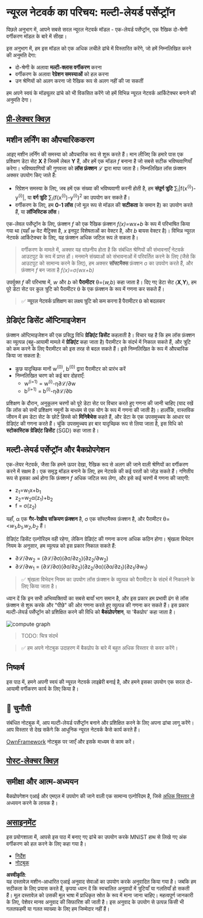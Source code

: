 # न्यूरल नेटवर्क का परिचय: मल्टी-लेयर्ड पर्सेप्ट्रॉन

पिछले अनुभाग में, आपने सबसे सरल न्यूरल नेटवर्क मॉडल - एक-लेयर्ड पर्सेप्ट्रॉन, एक रैखिक दो-श्रेणी वर्गीकरण मॉडल के बारे में सीखा।

इस अनुभाग में, हम इस मॉडल को एक अधिक लचीले ढांचे में विस्तारित करेंगे, जो हमें निम्नलिखित करने की अनुमति देगा:

* दो-श्रेणी के अलावा **मल्टी-क्लास वर्गीकरण** करना
* वर्गीकरण के अलावा **रेग्रेशन समस्याओं** को हल करना
* उन श्रेणियों को अलग करना जो रैखिक रूप से अलग नहीं की जा सकतीं

हम अपने स्वयं के मॉड्यूलर ढांचे को भी विकसित करेंगे जो हमें विभिन्न न्यूरल नेटवर्क आर्किटेक्चर बनाने की अनुमति देगा।

## [प्री-लेक्चर क्विज़](https://red-field-0a6ddfd03.1.azurestaticapps.net/quiz/104)

## मशीन लर्निंग का औपचारिककरण

आइए मशीन लर्निंग की समस्या को औपचारिक रूप से शुरू करते हैं। मान लीजिए कि हमारे पास एक प्रशिक्षण डेटा सेट **X** है जिसमें लेबल **Y** हैं, और हमें एक मॉडल *f* बनाना है जो सबसे सटीक भविष्यवाणियाँ करेगा। भविष्यवाणियों की गुणवत्ता को **लॉस फ़ंक्शन** ℒ द्वारा मापा जाता है। निम्नलिखित लॉस फ़ंक्शन अक्सर उपयोग किए जाते हैं:

* रिग्रेशन समस्या के लिए, जब हमें एक संख्या की भविष्यवाणी करनी होती है, हम **संपूर्ण त्रुटि** ∑<sub>i</sub>|f(x<sup>(i)</sup>)-y<sup>(i)</sup>|, या **वर्ग त्रुटि** ∑<sub>i</sub>(f(x<sup>(i)</sup>)-y<sup>(i)</sup>)<sup>2</sup> का उपयोग कर सकते हैं।
* वर्गीकरण के लिए, हम **0-1 लॉस** (जो मूल रूप से मॉडल की **सटीकता** के समान है) का उपयोग करते हैं, या **लॉजिस्टिक लॉस**।

एक-लेवल पर्सेप्ट्रॉन के लिए, फ़ंक्शन *f* को एक रैखिक फ़ंक्शन *f(x)=wx+b* के रूप में परिभाषित किया गया था (यहाँ *w* वेट मैट्रिक्स है, *x* इनपुट विशेषताओं का वेक्टर है, और *b* बायस वेक्टर है)। विभिन्न न्यूरल नेटवर्क आर्किटेक्चर के लिए, यह फ़ंक्शन अधिक जटिल रूप ले सकता है।

> वर्गीकरण के मामले में, अक्सर यह वांछनीय होता है कि संबंधित श्रेणियों की संभावनाएँ नेटवर्क आउटपुट के रूप में प्राप्त हों। मनमाने संख्याओं को संभावनाओं में परिवर्तित करने के लिए (जैसे कि आउटपुट को सामान्य करने के लिए), हम अक्सर **सॉफ्टमैक्स** फ़ंक्शन σ का उपयोग करते हैं, और फ़ंक्शन *f* बन जाता है *f(x)=σ(wx+b)*

उपर्युक्त *f* की परिभाषा में, *w* और *b* को **पैरामीटर** θ=⟨*w,b*⟩ कहा जाता है। दिए गए डेटा सेट ⟨**X**,**Y**⟩, हम पूरे डेटा सेट पर कुल त्रुटि को पैरामीटर θ के एक फ़ंक्शन के रूप में गणना कर सकते हैं।

> ✅ **न्यूरल नेटवर्क प्रशिक्षण का लक्ष्य त्रुटि को कम करना है पैरामीटर θ को बदलकर**

## ग्रेडिएंट डिसेंट ऑप्टिमाइजेशन

फ़ंक्शन ऑप्टिमाइजेशन की एक प्रसिद्ध विधि **ग्रेडिएंट डिसेंट** कहलाती है। विचार यह है कि हम लॉस फ़ंक्शन का व्युत्पन्न (बहु-आयामी मामले में **ग्रेडिएंट** कहा जाता है) पैरामीटर के संदर्भ में निकाल सकते हैं, और त्रुटि को कम करने के लिए पैरामीटर को इस तरह से बदल सकते हैं। इसे निम्नलिखित के रूप में औपचारिक किया जा सकता है:

* कुछ यादृच्छिक मानों w<sup>(0)</sup>, b<sup>(0)</sup> द्वारा पैरामीटर को प्रारंभ करें
* निम्नलिखित चरण को कई बार दोहराएँ:
    - w<sup>(i+1)</sup> = w<sup>(i)</sup>-η∂ℒ/∂w
    - b<sup>(i+1)</sup> = b<sup>(i)</sup>-η∂ℒ/∂b

प्रशिक्षण के दौरान, अनुकूलन चरणों को पूरे डेटा सेट पर विचार करते हुए गणना की जानी चाहिए (याद रखें कि लॉस को सभी प्रशिक्षण नमूनों के माध्यम से एक योग के रूप में गणना की जाती है)। हालाँकि, वास्तविक जीवन में हम डेटा सेट के छोटे हिस्से को **मिनिबैचेस** कहते हैं, और डेटा के एक उपसमुच्चय के आधार पर ग्रेडिएंट की गणना करते हैं। चूंकि उपसमुच्चय हर बार यादृच्छिक रूप से लिया जाता है, इस विधि को **स्टोकास्टिक ग्रेडिएंट डिसेंट** (SGD) कहा जाता है।

## मल्टी-लेयर्ड पर्सेप्ट्रॉन और बैकप्रोपगेशन

एक-लेयर नेटवर्क, जैसा कि हमने ऊपर देखा, रैखिक रूप से अलग की जाने वाली श्रेणियों का वर्गीकरण करने में सक्षम है। एक समृद्ध मॉडल बनाने के लिए, हम नेटवर्क की कई परतों को जोड़ सकते हैं। गणितीय रूप से इसका अर्थ होगा कि फ़ंक्शन *f* अधिक जटिल रूप लेगा, और इसे कई चरणों में गणना की जाएगी:
* z<sub>1</sub>=w<sub>1</sub>x+b<sub>1</sub>
* z<sub>2</sub>=w<sub>2</sub>α(z<sub>1</sub>)+b<sub>2</sub>
* f = σ(z<sub>2</sub>)

यहाँ, α एक **गैर-रेखीय सक्रियण फ़ंक्शन** है, σ एक सॉफ्टमैक्स फ़ंक्शन है, और पैरामीटर θ=<*w<sub>1</sub>,b<sub>1</sub>,w<sub>2</sub>,b<sub>2</sub>* हैं।

ग्रेडिएंट डिसेंट एल्गोरिदम वही रहेगा, लेकिन ग्रेडिएंट की गणना करना अधिक कठिन होगा। श्रृंखला विभेदन नियम के अनुसार, हम व्युत्पन्न को इस प्रकार निकाल सकते हैं:

* ∂ℒ/∂w<sub>2</sub> = (∂ℒ/∂σ)(∂σ/∂z<sub>2</sub>)(∂z<sub>2</sub>/∂w<sub>2</sub>)
* ∂ℒ/∂w<sub>1</sub> = (∂ℒ/∂σ)(∂σ/∂z<sub>2</sub>)(∂z<sub>2</sub>/∂α)(∂α/∂z<sub>1</sub>)(∂z<sub>1</sub>/∂w<sub>1</sub>)

> ✅ श्रृंखला विभेदन नियम का उपयोग लॉस फ़ंक्शन के व्युत्पन्न को पैरामीटर के संदर्भ में निकालने के लिए किया जाता है।

ध्यान दें कि इन सभी अभिव्यक्तियों का सबसे बायाँ भाग समान है, और इस प्रकार हम प्रभावी ढंग से लॉस फ़ंक्शन से शुरू करके और "पीछे" की ओर गणना करते हुए व्युत्पन्न की गणना कर सकते हैं। इस प्रकार मल्टी-लेयर्ड पर्सेप्ट्रॉन को प्रशिक्षित करने की विधि को **बैकप्रोपगेशन**, या 'बैकप्रोप' कहा जाता है।

<img alt="compute graph" src="images/ComputeGraphGrad.png"/>

> TODO: चित्र संदर्भ

> ✅ हम अपने नोटबुक उदाहरण में बैकप्रोप के बारे में बहुत अधिक विस्तार से कवर करेंगे।

## निष्कर्ष

इस पाठ में, हमने अपनी स्वयं की न्यूरल नेटवर्क लाइब्रेरी बनाई है, और हमने इसका उपयोग एक सरल दो-आयामी वर्गीकरण कार्य के लिए किया है।

## 🚀 चुनौती

संबंधित नोटबुक में, आप मल्टी-लेयर्ड पर्सेप्ट्रॉन बनाने और प्रशिक्षित करने के लिए अपना ढांचा लागू करेंगे। आप विस्तार से देख सकेंगे कि आधुनिक न्यूरल नेटवर्क कैसे कार्य करते हैं।

[OwnFramework](../../../../../lessons/3-NeuralNetworks/04-OwnFramework/OwnFramework.ipynb) नोटबुक पर जाएँ और इसके माध्यम से काम करें।

## [पोस्ट-लेक्चर क्विज़](https://red-field-0a6ddfd03.1.azurestaticapps.net/quiz/204)

## समीक्षा और आत्म-अध्ययन

बैकप्रोपगेशन एआई और एमएल में उपयोग की जाने वाली एक सामान्य एल्गोरिदम है, जिसे [अधिक विस्तार से](https://wikipedia.org/wiki/Backpropagation) अध्ययन करने के लायक है।

## [असाइनमेंट](lab/README.md)

इस प्रयोगशाला में, आपसे इस पाठ में बनाए गए ढांचे का उपयोग करके MNIST हाथ से लिखे गए अंक वर्गीकरण को हल करने के लिए कहा गया है।

* [निर्देश](lab/README.md)
* [नोटबुक](../../../../../lessons/3-NeuralNetworks/04-OwnFramework/lab/MyFW_MNIST.ipynb)

**अस्वीकृति**:  
यह दस्तावेज़ मशीन-आधारित एआई अनुवाद सेवाओं का उपयोग करके अनुवादित किया गया है। जबकि हम सटीकता के लिए प्रयास करते हैं, कृपया ध्यान दें कि स्वचालित अनुवादों में त्रुटियाँ या गलतियाँ हो सकती हैं। मूल दस्तावेज़ को उसकी मूल भाषा में प्राधिकृत स्रोत के रूप में माना जाना चाहिए। महत्वपूर्ण जानकारी के लिए, पेशेवर मानव अनुवाद की सिफारिश की जाती है। इस अनुवाद के उपयोग से उत्पन्न किसी भी गलतफहमी या गलत व्याख्या के लिए हम जिम्मेदार नहीं हैं।